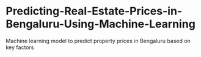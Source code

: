 # Predicting-Real-Estate-Prices-in-Bengaluru-Using-Machine-Learning
Machine learning model to predict property prices in Bengaluru based on key factors
